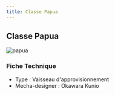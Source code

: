 ```yaml
---
title: Classe Papua
---
```


Classe Papua
------------


![papua](/images/stories/saga/msgundam/mechas/papua.png)


### Fiche Technique


- Type : Vaisseau d'approvisionnement   
- Mecha-designer : Okawara Kunio

